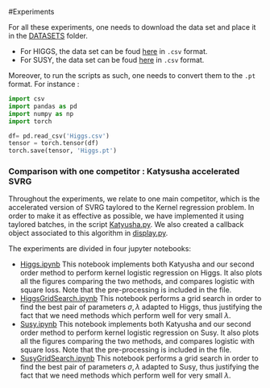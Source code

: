 #Experiments


For all these experiments, one needs to download the data set and place it in the [DATASETS](https://github.com/umarteau/Newton-Method-for-GSC-losses-/tree/master/DATASETS) folder. 

- For HIGGS, the data set can be foud [here](https://archive.ics.uci.edu/ml/datasets/HIGGS) in `.csv` format.
- For SUSY, the data set can be foud [here](https://archive.ics.uci.edu/ml/datasets/SUSY) in `.csv` format.



Moreover, to run the scripts as such, one needs to convert them to the `.pt` format. For instance : 

```python
import csv
import pandas as pd
import numpy as np
import torch

df= pd.read_csv('Higgs.csv')
tensor = torch.tensor(df)
torch.save(tensor, 'Higgs.pt')

```

### Comparison with one competitor : Katysusha accelerated SVRG

Throughout the experiments, we relate to one main competitor, which is the accelerated version of SVRG taylored to the Kernel regression problem. In order to make it as effective as possible, we have implemented it using taylored batches, in the script [Katyusha.py](https://github.com/umarteau/Newton-Method-for-GSC-losses-/blob/master/SECOND%20ORDER%20METHOD/Katyusha.py). We also created a callback object associated to this algorithm in [display.py](https://github.com/umarteau/Newton-Method-for-GSC-losses-/blob/master/SECOND%20ORDER%20METHOD/display.py).

The experiments are divided in four jupyter notebooks:

- [Higgs.ipynb](https://github.com/umarteau/Newton-Method-for-GSC-losses-/blob/master/EXPERIMENTS/Higgs.ipynb) This notebook implements both Katyusha and our second order method to perform kernel logistic regression on Higgs. It also plots all the figures comparing the two methods, and compares logistic with square loss. Note that the pre-processing is included in the file.
- [HiggsGridSearch.ipynb](https://github.com/umarteau/Newton-Method-for-GSC-losses-/blob/master/EXPERIMENTS/HiggsGridSearch.ipynb) This notebook performs a grid search in order to find the best pair of parameters $\sigma,\lambda$ adapted to Higgs, thus justifying the fact that we need methods which perform well for very small $\lambda$. 
- [Susy.ipynb](https://github.com/umarteau/Newton-Method-for-GSC-losses-/blob/master/EXPERIMENTS/Susy.ipynb) This notebook implements both Katyusha and our second order method to perform kernel logistic regression on Susy. It also plots all the figures comparing the two methods, and compares logistic with square loss. Note that the pre-processing is included in the file.
- [SusyGridSearch.ipynb](https://github.com/umarteau/Newton-Method-for-GSC-losses-/blob/master/EXPERIMENTS/SusyGridSearch.ipynb) This notebook performs a grid search in order to find the best pair of parameters $\sigma,\lambda$ adapted to Susy, thus justifying the fact that we need methods which perform well for very small $\lambda$. 

